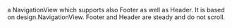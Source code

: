 a NavigationView which supports also Footer as well as Header. 
It is based on design.NavigationView.
Footer and Header are steady and do not scroll.